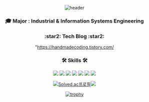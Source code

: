 <div align="center">    
     
   ![header](https://capsule-render.vercel.app/api?type=waving&color=gradient&height=250&section=header&text=Good%20Chemistry!&fontSize=60&animation=twinkling&fontAlignY=40)
    
   <h3 align="center">🎓 Major : Industrial & Information Systems Engineering</h3>
     
   <h3 align="center">:star2: Tech Blog :star2:</h3>
     
 "https://handmadecoding.tistory.com/
    
  <h3 align="center">🛠 Skills 🛠</h3>
     
  <img src="https://img.shields.io/badge/Amazon AWS-FF9900?style=flat-square&logo=Amazon AWS&logoColor=white"/>
  <img src="https://img.shields.io/badge/Python-3776AB?style=flat-square&logo=Python&logoColor=white"/>
  <img src="https://img.shields.io/badge/Numpy-013243?style=flat-square&logo=Numpy&logoColor=white"/>
  <img src="https://img.shields.io/badge/pandas-150458?style=flat-square&logo=pandas&logoColor=white"/>  
  <img src="https://img.shields.io/badge/MySQL-4479A1?style=flat-square&logo=MySQL&logoColor=white"/>
  <img src="https://img.shields.io/badge/Spring-6DB33F?style=flat-square&logo=Spring&logoColor=white"/></a>
  <img src="https://img.shields.io/badge/Docker-2496ED?style=flat-square&logo=Docker&logoColor=white"/></a>
       
      
      
   [![Solved.ac프로필](http://mazassumnida.wtf/api/v2/generate_badge?boj=joje1003)](https://solved.ac/joje1003)<img src="http://mazandi.herokuapp.com/api?handle=joje1003&theme=cold"/>
   
   
   [![trophy](https://github-profile-trophy.vercel.app/?username=HandmadeCloud&row=1)](https://github.com/ryo-ma/github-profile-trophy)

</div>
